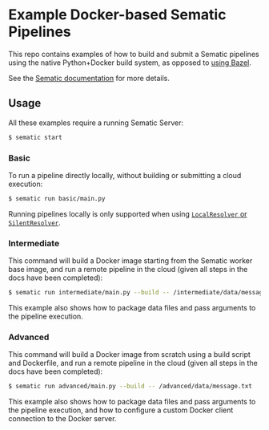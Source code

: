 # Example Docker-based Sematic Pipelines

This repo contains examples of how to build and submit a Sematic pipelines using the
native Python+Docker build system, as opposed to [using
Bazel](https://github.com/sematic-ai/example_bazel).

See the [Sematic
documentation](https://docs.sematic.dev/cloud-execution/container-images#docker)
for more details.

## Usage

All these examples require a running Sematic Server:
```bash
$ sematic start
```

### Basic

To run a pipeline directly locally, without building or submitting a cloud execution:

```bash
$ sematic run basic/main.py
```

Running pipelines locally is only supported when using [`LocalResolver` or
`SilentResolver`](https://docs.sematic.dev/diving-deeper/local-execution).

### Intermediate

This command will build a Docker image starting from the Sematic worker base image, and
run a remote pipeline in the cloud (given all steps in the docs have been completed):

```bash
$ sematic run intermediate/main.py --build -- /intermediate/data/message.txt
```

This example also shows how to package data files and pass arguments to the pipeline
execution.

### Advanced

This command will build a Docker image from scratch using a build script and Dockerfile,
and run a remote pipeline in the cloud (given all steps in the docs have been completed):

```bash
$ sematic run advanced/main.py --build -- /advanced/data/message.txt
```

This example also shows how to package data files and pass arguments to the pipeline
execution, and how to configure a custom Docker client connection to the Docker server.
